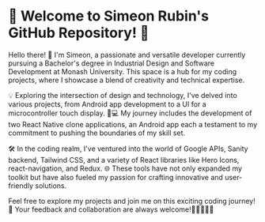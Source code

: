 # 🚀 Welcome to Simeon Rubin's GitHub Repository! 🚀

Hello there! 👋 I'm Simeon, a passionate and versatile developer currently pursuing a Bachelor's degree in Industrial Design and Software Development at Monash University. This space is a hub for my coding projects, where I showcase a blend of creativity and technical expertise.

💡 Exploring the intersection of design and technology, I've delved into various projects, from Android app development to a UI for a microcontroller touch display. 📱💻 My journey includes the development of two React Native clone applications, an Android app each a testament to my commitment to pushing the boundaries of my skill set.

🛠️ In the coding realm, I've ventured into the world of Google APIs, Sanity backend, Tailwind CSS, and a variety of React libraries like Hero Icons, react-navigation, and Redux. 🌐 These tools have not only expanded my toolkit but have also fueled my passion for crafting innovative and user-friendly solutions.

Feel free to explore my projects and join me on this exciting coding journey! 🚧 Your feedback and collaboration are always welcome!🚀👩‍💻👨‍💻
